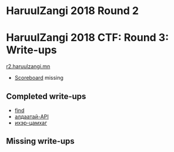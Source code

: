 # HaruulZangi 2018 Round 2



# HaruulZangi 2018 CTF:  Round 3: Write-ups

[r2.haruulzangi.mn](https://r2.haruulzangi.mn)
* [Scoreboard](scoreboard) missing

## Completed write-ups

* [find](find)
* [алдаатай-API](алдаатай-API)
* [ихэр-цамхаг](ихэр-цамхаг)

## Missing write-ups

